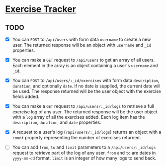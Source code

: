 # [Exercise Tracker](https://www.freecodecamp.org/learn/apis-and-microservices/apis-and-microservices-projects/exercise-tracker)

## TODO

- [x] You can `POST` to `/api/users` with form data `username` to create a new user. The returned response will be an object with `username` and `_id` properties.

- [x] You can make a `GET` request to `/api/users` to get an array of all users. Each element in the array is an object containing a user's `username` and `_id`.

- [x] You can `POST` to `/api/users/:_id/exercises` with form data `description`, `duration`, and optionally `date`. If no date is supplied, the current date will be used. The response returned will be the user object with the exercise fields added.

- [x] You can make a `GET` request to `/api/users/:_id/logs` to retrieve a full exercise log of any user. The returned response will be the user object with a `log` array of all the exercises added. Each log item has the `description`, `duration`, and `date` properties.

- [x] A request to a user's log (`/api/users/:_id/logs`) returns an object with a `count` property representing the number of exercises returned.

- [ ] You can add `from`, `to` and `limit` parameters to a `/api/users/:_id/logs` request to retrieve part of the log of any user. `from` and `to` are dates in `yyyy-mm-dd` format. `limit` is an integer of how many logs to send back.